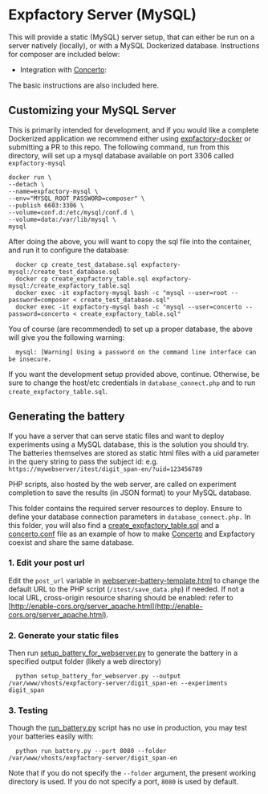 # Expfactory Server (MySQL)

This will provide a static (MySQL) server setup, that can either be run on a server natively (locally), or with a MySQL Dockerized database. Instructions for composer are included below:

- Integration with [Concerto](https://github.com/campsych/concerto-platform/wiki):

The basic instructions are also included here.


## Customizing your MySQL Server
This is primarily intended for development, and if you would like a complete Dockerized application we recommend either using [expfactory-docker](https://www.github.com/expfactory/expfactory-docker) or submitting a PR to this repo.  The following command, run from this directory, will set up a mysql database available on port 3306 called `expfactory-mysql`

	docker run \
	--detach \
	--name=expfactory-mysql \
	--env="MYSQL_ROOT_PASSWORD=composer" \
	--publish 6603:3306 \
	--volume=conf.d:/etc/mysql/conf.d \
	--volume=data:/var/lib/mysql \
	mysql

After doing the above, you will want to copy the sql file into the container, and run it to configure the database:


      docker cp create_test_database.sql expfactory-mysql:/create_test_database.sql
      docker cp create_expfactory_table.sql expfactory-mysql:/create_expfactory_table.sql
      docker exec -it expfactory-mysql bash -c "mysql --user=root --password=composer < create_test_database.sql"			
      docker exec -it expfactory-mysql bash -c "mysql --user=concerto --password=concerto < create_expfactory_table.sql"


You of course (are recommended) to set up a proper database, the above will give you the following warning:

      mysql: [Warning] Using a password on the command line interface can be insecure.


If you want the development setup provided above, continue. Otherwise, be sure to change the host/etc credentials in `database_connect.php` and to run `create_expfactory_table.sql`.


## Generating the battery
If you have a server that can serve static files and want to deploy experiments using a MySQL database, this is the solution you should try. The batteries themselves are stored as static html files with a uid parameter in the query string to pass the subject id: e.g. `https://mywebserver/itest/digit_span-en/?uid=123456789`

PHP scripts, also hosted by the web server, are called on experiment completion to save the results (in JSON format) to your MySQL database.

This folder contains the required server resources to deploy.
Ensure to define your database connection parameters in `database_connect.php.`
In this folder, you will also find a [create_expfactory_table.sql](create_expfactory_table.sql) and a [concerto.conf](concerto.conf) file as an example of how to make [Concerto](https://github.com/campsych/concerto-platform/wiki) and Expfactory coexist and share the same database.


### 1. Edit your post url
Edit the `post_url` variable in [webserver-battery-template.html](templates/webserver-battery-template.html) to change the default URL to the PHP script (`/itest/save_data.php`) if needed. If not a local URL, cross-origin resource sharing should be enabled: refer to [http://enable-cors.org/server_apache.html](http://enable-cors.org/server_apache.html).


### 2. Generate your static files
Then run [setup_battery_for_webserver.py](setup_battery_for_webserver.py) to generate the battery in a specified output folder (likely a web directory)


      python setup_battery_for_webserver.py --output /var/www/vhosts/expfactory-server/digit_span-en --experiments digit_span


### 3. Testing
Though the [run_battery.py](../../script/run_battery.py) script has no use in production, you may test your batteries easily with:


      python run_battery.py --port 8080 --folder /var/www/vhosts/expfactory-server/digit_span-en

Note that if you do not specify the `--folder` argument, the present working directory is used. If you do not specify a port, `8080` is used by default.

